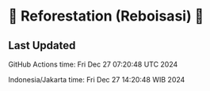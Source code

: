 
# 🌳 Reforestation (Reboisasi) 🌲

## Last Updated

GitHub Actions time: Fri Dec 27 07:20:48 UTC 2024

Indonesia/Jakarta time: Fri Dec 27 14:20:48 WIB 2024
